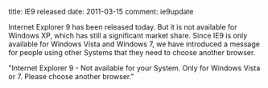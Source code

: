 title: IE9 released
date: 2011-03-15
comment: ie9update

Internet Explorer 9 has been released today. But it is not available for Windows XP, which has still a significant market share.
Since IE9 is only available for Windows Vista and Windows 7, we have introduced
a message for people using other Systems that they need to choose another browser.

"Internet Explorer 9 - 
Not available for your System. Only for Windows Vista or 7. Please choose another browser."
